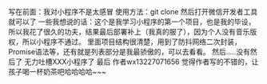 写在前面：我对小程序不是太感冒
使用方法：git clone 然后打开微信开发者工具就可以了
一些我想说的话：这个是我学习小程序的第一个项目，也是我的毕设，所以我花了很久的功夫，结果最后部署补上（我真的服了），因为个人没有音乐版权，所以小程序不通过。
里面项目结构很清楚，用到了防抖网络二次封装，Promise语法等，还有就是列表部分是我最骄傲的，可以去看看。
然后.....没有然后了  无力吐槽XXX小程序了
最后  作者wx13227071656
觉得作者写的不错的，让孩子喝一杯奶茶吧哈哈哈哈~~~